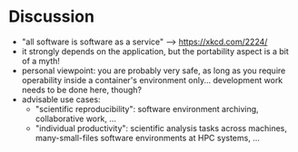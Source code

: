 # Discussion

* "all software is software as a service" --> https://xkcd.com/2224/
* it strongly depends on the application, but the portability aspect is a bit of a myth!
* personal viewpoint: you are probably very safe, as long as you require operability inside a container's environment only... development work needs to be done here, though?
* advisable use cases:
  * "scientific reproducibility": software environment archiving, collaborative work, ...
  * "individual productivity": scientific analysis tasks across machines, many-small-files software environments at HPC systems, ...

